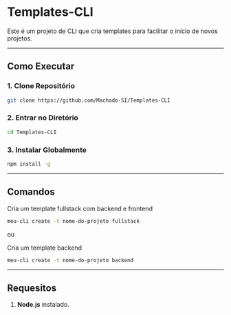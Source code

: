 # Templates-CLI

Este é um projeto de CLI que cria templates para facilitar o início de novos projetos.

---

## Como Executar

### 1. Clone Repositório
```bash
git clone https://github.com/Machado-SI/Templates-CLI
```

### 2. Entrar no Diretório
```bash
cd Templates-CLI
```

### 3. Instalar Globalmente
```bash
npm install -g
```
---
## Comandos

Cria um template fullstack com backend e frontend
```bash
meu-cli create -t nome-do-projeto fullstack
```

ou

Cria um template backend
```bash
meu-cli create -t nome-do-projeto backend
```
---
## Requesitos
1. **Node.js** instalado.